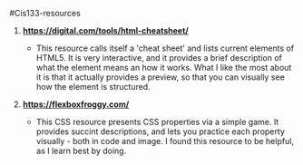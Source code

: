 #Cis133-resources

1. <strong>https://digital.com/tools/html-cheatsheet/</strong> 
    * This resource calls itself a 'cheat sheet' and lists current elements of HTML5. It is very interactive, and it provides a brief description of what the element means an how it works. What I like the most about it is that it actually provides a preview, so that you can visually see how the element is structured.

2. <strong>https://flexboxfroggy.com/</strong>
    * This CSS resource presents CSS properties via a simple game. It provides succint descriptions, and lets you practice each property visually - both in code and image. I found this resource to be helpful, as I learn best by doing. 
